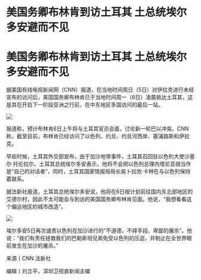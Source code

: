 # 美国务卿布林肯到访土耳其 土总统埃尔多安避而不见

# 美国务卿布林肯到访土耳其 土总统埃尔多安避而不见

据美国有线电视新闻网（CNN）报道，在当地时间周日（5日）对伊拉克进行未经宣布的访问后，美国国务卿布林肯已于当地时间周一（6日）凌晨抵达土耳其，这是其在开启下一阶段亚洲之行前，在中东地区多国访问的最后一站。

![](https://inews.gtimg.com/om_bt/OA3pPAoM4PJGs68qVF6Zh9b3DWlfDtr-8kl9iO5GuGp4UAA/1000)

报道称，预计布林肯6日上午将与土耳其官员会面，讨论新一轮巴以冲突。CNN称，截至目前，布林肯已经访问了以色列、约旦、约旦河西岸、塞浦路斯和伊拉克。

早些时候，土耳其外交部宣布，由于加沙地带事件，土耳其召回驻以色列大使沙基尔·托伦拉尔。土耳其总统埃尔多安表示，他将不会把以色列总理内塔尼亚胡当作是“自己的对话者”，同时，土耳其国家情报局局长易卜拉欣·卡林在与以色列保持着联系。

据法新社报道，土耳其总统埃尔多安说，他将在6日按计划前往国内东北部地区的艾德尔村，因此不太可能会与到访的美国国务卿布林肯见面。他说，“我想看看这个偏远地区的城市改造”。

![](https://inews.gtimg.com/om_bt/O2bzemH-4QoKnZJBPwWdvHYmDqo0VFXz1f5z1Y32T70ysAA/1000)

埃尔多安5日再次谴责以色列在加沙进行的“不道德、不择手段、卑鄙的屠杀”。他说：“我们有责任拯救我们的巴勒斯坦兄弟免受以色列的压迫，并制止在全世界眼前发生在加沙的屠杀。”

来源丨CNN 法新社

编辑丨刘立平，深圳卫视直新闻主编

